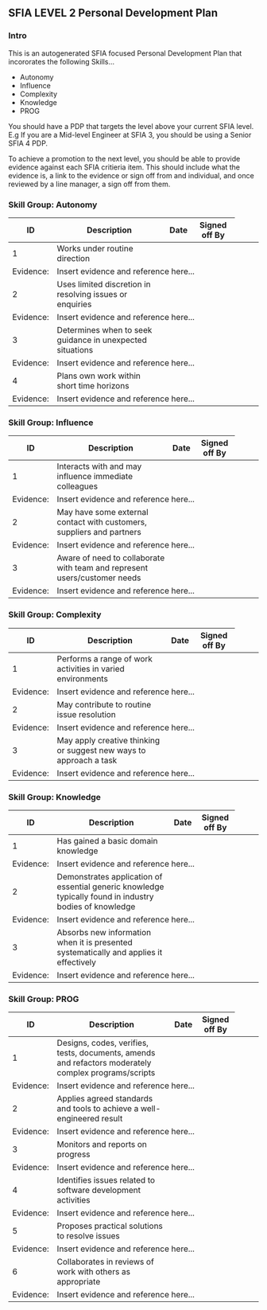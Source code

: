 ## SFIA LEVEL 2 Personal Development Plan

### Intro

This is an autogenerated SFIA focused Personal Development Plan that incororates the following Skills...

* Autonomy
* Influence
* Complexity
* Knowledge
* PROG


You should have a PDP that targets the level above your current SFIA level. E.g If you are a Mid-level Engineer at SFIA 3, you should be using a Senior SFIA 4 PDP. 

To achieve a promotion to the next level, you should be able to provide evidence against each SFIA critieria item. This should include what the evidence is, a link to the evidence or sign off from and individual, and once reviewed by a line manager, a sign off from them. 



  
  
### Skill Group: Autonomy  
  
| ID  | Description  | Date  | Signed off By  |  
|---|---|---|---|  
| 1 | Works under routine direction | | |  
| Evidence: <td colspan=3> Insert evidence and reference here... |  
| 2 | Uses limited discretion in resolving issues or enquiries | | |  
| Evidence: <td colspan=3> Insert evidence and reference here... |  
| 3 | Determines when to seek guidance in unexpected situations | | |  
| Evidence: <td colspan=3> Insert evidence and reference here... |  
| 4 | Plans own work within short time horizons | | |  
| Evidence: <td colspan=3> Insert evidence and reference here... |  
  
  
  
  
### Skill Group: Influence  
  
| ID  | Description  | Date  | Signed off By  |  
|---|---|---|---|  
| 1 | Interacts with and may influence immediate colleagues | | |  
| Evidence: <td colspan=3> Insert evidence and reference here... |  
| 2 | May have some external contact with customers, suppliers and partners | | |  
| Evidence: <td colspan=3> Insert evidence and reference here... |  
| 3 | Aware of need to collaborate with team and represent users/customer needs | | |  
| Evidence: <td colspan=3> Insert evidence and reference here... |  
  
  
  
  
### Skill Group: Complexity  
  
| ID  | Description  | Date  | Signed off By  |  
|---|---|---|---|  
| 1 | Performs a range of work activities in varied environments | | |  
| Evidence: <td colspan=3> Insert evidence and reference here... |  
| 2 | May contribute to routine issue resolution | | |  
| Evidence: <td colspan=3> Insert evidence and reference here... |  
| 3 | May apply creative thinking or suggest new ways to approach a task | | |  
| Evidence: <td colspan=3> Insert evidence and reference here... |  
  
  
  
  
### Skill Group: Knowledge  
  
| ID  | Description  | Date  | Signed off By  |  
|---|---|---|---|  
| 1 | Has gained a basic domain knowledge | | |  
| Evidence: <td colspan=3> Insert evidence and reference here... |  
| 2 | Demonstrates application of essential generic knowledge typically found in industry bodies of knowledge | | |  
| Evidence: <td colspan=3> Insert evidence and reference here... |  
| 3 | Absorbs new information when it is presented systematically and applies it effectively | | |  
| Evidence: <td colspan=3> Insert evidence and reference here... |  
  
  
  
  
### Skill Group: PROG  
  
| ID  | Description  | Date  | Signed off By  |  
|---|---|---|---|  
| 1 | Designs, codes, verifies, tests, documents, amends and refactors moderately complex programs/scripts | | |  
| Evidence: <td colspan=3> Insert evidence and reference here... |  
| 2 | Applies agreed standards and tools to achieve a well-engineered result | | |  
| Evidence: <td colspan=3> Insert evidence and reference here... |  
| 3 | Monitors and reports on progress | | |  
| Evidence: <td colspan=3> Insert evidence and reference here... |  
| 4 | Identifies issues related to software development activities | | |  
| Evidence: <td colspan=3> Insert evidence and reference here... |  
| 5 | Proposes practical solutions to resolve issues | | |  
| Evidence: <td colspan=3> Insert evidence and reference here... |  
| 6 | Collaborates in reviews of work with others as appropriate | | |  
| Evidence: <td colspan=3> Insert evidence and reference here... |  
  
  



